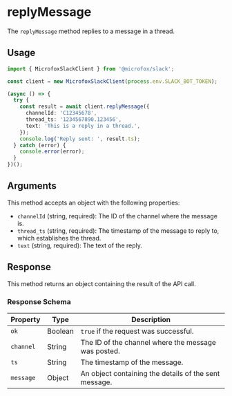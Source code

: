 # replyMessage

The `replyMessage` method replies to a message in a thread.

## Usage

```typescript
import { MicrofoxSlackClient } from '@microfox/slack';

const client = new MicrofoxSlackClient(process.env.SLACK_BOT_TOKEN);

(async () => {
  try {
    const result = await client.replyMessage({
      channelId: 'C12345678',
      thread_ts: '1234567890.123456',
      text: 'This is a reply in a thread.',
    });
    console.log('Reply sent: ', result.ts);
  } catch (error) {
    console.error(error);
  }
})();
```

## Arguments

This method accepts an object with the following properties:

-   `channelId` (string, required): The ID of the channel where the message is.
-   `thread_ts` (string, required): The timestamp of the message to reply to, which establishes the thread.
-   `text` (string, required): The text of the reply.

## Response

This method returns an object containing the result of the API call.

### Response Schema

| Property  | Type   | Description                                                                                              |
| --------- | ------ | -------------------------------------------------------------------------------------------------------- |
| `ok`      | Boolean| `true` if the request was successful.                                                                    |
| `channel` | String | The ID of the channel where the message was posted.                                                      |
| `ts`      | String | The timestamp of the message.                                                                            |
| `message` | Object | An object containing the details of the sent message.                                                     |
``` 